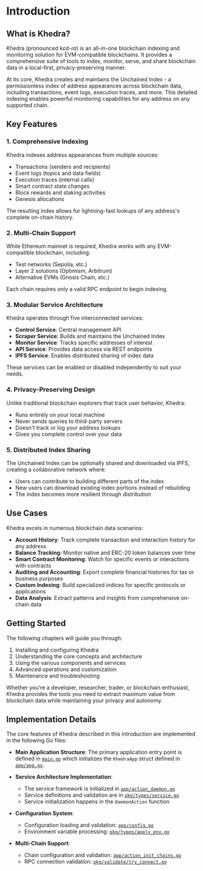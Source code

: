 # Introduction

## What is Khedra?

Khedra (pronounced *kɛd-ɾɑ*) is an all-in-one blockchain indexing and monitoring solution for EVM-compatible blockchains. It provides a comprehensive suite of tools to index, monitor, serve, and share blockchain data in a local-first, privacy-preserving manner.

At its core, Khedra creates and maintains the Unchained Index - a permissionless index of address appearances across blockchain data, including transactions, event logs, execution traces, and more. This detailed indexing enables powerful monitoring capabilities for any address on any supported chain.

## Key Features

### 1. Comprehensive Indexing

Khedra indexes address appearances from multiple sources:
- Transactions (senders and recipients)
- Event logs (topics and data fields)
- Execution traces (internal calls)
- Smart contract state changes
- Block rewards and staking activities
- Genesis allocations

The resulting index allows for lightning-fast lookups of any address's complete on-chain history.

### 2. Multi-Chain Support

While Ethereum mainnet is required, Khedra works with any EVM-compatible blockchain, including:
- Test networks (Sepolia, etc.)
- Layer 2 solutions (Optimism, Arbitrum)
- Alternative EVMs (Gnosis Chain, etc.)

Each chain requires only a valid RPC endpoint to begin indexing.

### 3. Modular Service Architecture

Khedra operates through five interconnected services:
- **Control Service**: Central management API
- **Scraper Service**: Builds and maintains the Unchained Index
- **Monitor Service**: Tracks specific addresses of interest
- **API Service**: Provides data access via REST endpoints
- **IPFS Service**: Enables distributed sharing of index data

These services can be enabled or disabled independently to suit your needs.

### 4. Privacy-Preserving Design

Unlike traditional blockchain explorers that track user behavior, Khedra:
- Runs entirely on your local machine
- Never sends queries to third-party servers
- Doesn't track or log your address lookups
- Gives you complete control over your data

### 5. Distributed Index Sharing

The Unchained Index can be optionally shared and downloaded via IPFS, creating a collaborative network where:
- Users can contribute to building different parts of the index
- New users can download existing index portions instead of rebuilding
- The index becomes more resilient through distribution

## Use Cases

Khedra excels in numerous blockchain data scenarios:

- **Account History**: Track complete transaction and interaction history for any address
- **Balance Tracking**: Monitor native and ERC-20 token balances over time
- **Smart Contract Monitoring**: Watch for specific events or interactions with contracts
- **Auditing and Accounting**: Export complete financial histories for tax or business purposes
- **Custom Indexing**: Build specialized indices for specific protocols or applications
- **Data Analysis**: Extract patterns and insights from comprehensive on-chain data

## Getting Started

The following chapters will guide you through:

1. Installing and configuring Khedra
2. Understanding the core concepts and architecture
3. Using the various components and services
4. Advanced operations and customization
5. Maintenance and troubleshooting

Whether you're a developer, researcher, trader, or blockchain enthusiast, Khedra provides the tools you need to extract maximum value from blockchain data while maintaining your privacy and autonomy.

## Implementation Details

The core features of Khedra described in this introduction are implemented in the following Go files:

- **Main Application Structure**: The primary application entry point is defined in [`main.go`](/Users/jrush/Development/trueblocks-core/khedra/main.go) which initializes the `KhedraApp` struct defined in [`app/app.go`](/Users/jrush/Development/trueblocks-core/khedra/app/app.go).

- **Service Architecture Implementation**: 
  - The service framework is initialized in [`app/action_daemon.go`](/Users/jrush/Development/trueblocks-core/khedra/app/action_daemon.go)
  - Service definitions and validation are in [`pkg/types/service.go`](/Users/jrush/Development/trueblocks-core/khedra/pkg/types/service.go)
  - Service initialization happens in the `daemonAction` function

- **Configuration System**: 
  - Configuration loading and validation: [`app/config.go`](/Users/jrush/Development/trueblocks-core/khedra/app/config.go)
  - Environment variable processing: [`pkg/types/apply_env.go`](/Users/jrush/Development/trueblocks-core/khedra/pkg/types/apply_env.go)

- **Multi-Chain Support**: 
  - Chain configuration and validation: [`app/action_init_chains.go`](/Users/jrush/Development/trueblocks-core/khedra/app/action_init_chains.go)
  - RPC connection validation: [`pkg/validate/try_connect.go`](/Users/jrush/Development/trueblocks-core/khedra/pkg/validate/try_connect.go)
